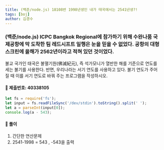 ```yaml
---
title: (백준/node.js) 18108번 1998년생인 내가 태국에서는 2541년생?!
tags: [boj]
author: 김경수
---
```


### (백준/node.js) ICPC Bangkok Regional에 참가하기 위해 수완나품 국제공항에 막 도착한 팀 레드시프트 일행은 눈을 믿을 수 없었다. 공항의 대형 스크린에 올해가 2562년이라고 적혀 있던 것이었다.
불교 국가인 태국은 불멸기원(佛滅紀元), 즉 석가모니가 열반한 해를 기준으로 연도를 세는 불기를 사용한다. 반면, 우리나라는 서기 연도를 사용하고 있다. 불기 연도가 주어질 때 이를 서기 연도로 바꿔 주는 프로그램을 작성하시오.

#### 📌 제출번호: 40338105
``` js
let fs = require('fs');
let input = fs.readFileSync('/dev/stdin').toString().split(' ');
let a = parseInt(input[0]);
console.log(a - 543);
```

#### 📌 풀이
1. 간단한 연산문제
2. 2541-1998 = 543 , -543을 출력